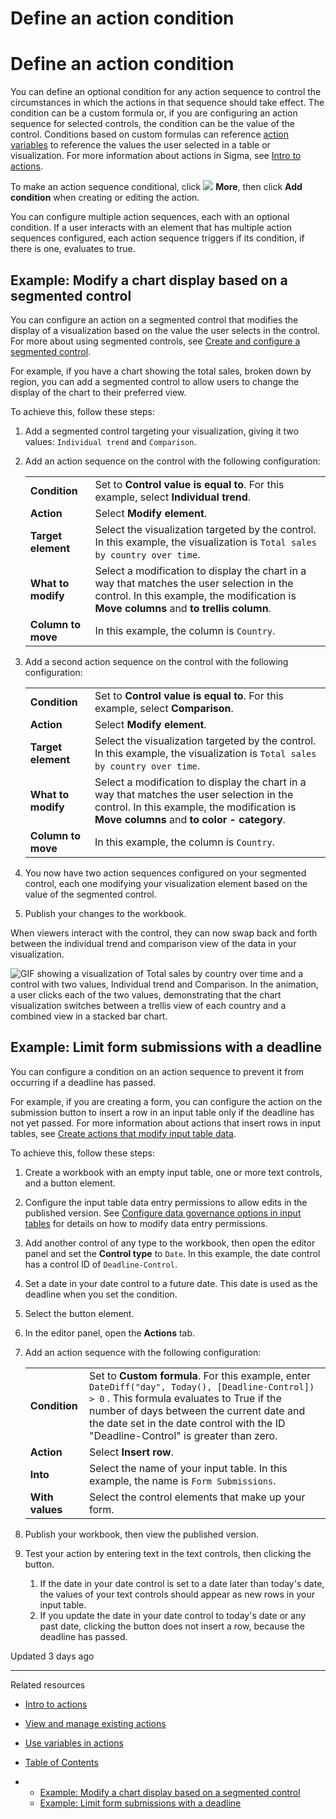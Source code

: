 # Define an action condition

# Define an action condition

You can define an optional condition for any action sequence to control the circumstances in which the actions in that sequence should take effect. The condition can be a custom formula or, if you are configuring an action sequence for selected controls, the condition can be the value of the control. Conditions based on custom formulas can reference [action variables](/docs/use-variables-in-actions) to reference the values the user selected in a table or visualization. For more information about actions in Sigma, see [Intro to actions](/docs/intro-to-actions).

To make an action sequence conditional, click ![](https://sigma-docs-screenshots.s3.us-west-2.amazonaws.com/Icons/more.svg) **More**, then click **Add condition** when creating or editing the action.

You can configure multiple action sequences, each with an optional condition. If a user interacts with an element that has multiple action sequences configured, each action sequence triggers if its condition, if there is one, evaluates to true.

## Example: Modify a chart display based on a segmented control

You can configure an action on a segmented control that modifies the display of a visualization based on the value the user selects in the control. For more about using segmented controls, see [Create and configure a segmented control](/docs/segmented-control).

For example, if you have a chart showing the total sales, broken down by region, you can add a segmented control to allow users to change the display of the chart to their preferred view.

To achieve this, follow these steps:

1. Add a segmented control targeting your visualization, giving it two values: `Individual trend` and `Comparison`.
2. Add an action sequence on the control with the following configuration:

   |  |  |
   | --- | --- |
   | **Condition** | Set to **Control value is equal to**. For this example, select **Individual trend**. |
   | **Action** | Select **Modify element**. |
   | **Target element** | Select the visualization targeted by the control. In this example, the visualization is `Total sales by country over time`. |
   | **What to modify** | Select a modification to display the chart in a way that matches the user selection in the control. In this example, the modification is **Move columns** and **to trellis column**. |
   | **Column to move** | In this example, the column is `Country`. |
3. Add a second action sequence on the control with the following configuration:

   |  |  |
   | --- | --- |
   | **Condition** | Set to **Control value is equal to**. For this example, select **Comparison**. |
   | **Action** | Select **Modify element**. |
   | **Target element** | Select the visualization targeted by the control. In this example, the visualization is `Total sales by country over time`. |
   | **What to modify** | Select a modification to display the chart in a way that matches the user selection in the control. In this example, the modification is **Move columns** and **to color - category**. |
   | **Column to move** | In this example, the column is `Country`. |
4. You now have two action sequences configured on your segmented control, each one modifying your visualization element based on the value of the segmented control.
5. Publish your changes to the workbook.

When viewers interact with the control, they can now swap back and forth between the individual trend and comparison view of the data in your visualization.

![GIF showing a visualization of Total sales by country over time and a control with two values, Individual trend and Comparison. In the animation, a user clicks each of the two values, demonstrating that the chart visualization switches between a trellis view of each country and a combined view in a stacked bar chart.](https://files.readme.io/5b8012d6cc5fa189ddafaae7e310d2aefb88cbbe1d487c068d6e939f7b76e320-conditional_action_segmented.gif)

## Example: Limit form submissions with a deadline

You can configure a condition on an action sequence to prevent it from occurring if a deadline has passed.

For example, if you are creating a form, you can configure the action on the submission button to insert a row in an input table only if the deadline has not yet passed. For more information about actions that insert rows in input tables, see [Create actions that modify input table data](/docs/create-actions-that-modify-input-table-data).

To achieve this, follow these steps:

1. Create a workbook with an empty input table, one or more text controls, and a button element.
2. Configure the input table data entry permissions to allow edits in the published version. See [Configure data governance options in input tables](/docs/configure-data-governance-options-in-input-tables#set-data-entry-permission) for details on how to modify data entry permissions.
3. Add another control of any type to the workbook, then open the editor panel and set the **Control type** to `Date`. In this example, the date control has a control ID of `Deadline-Control`.
4. Set a date in your date control to a future date. This date is used as the deadline when you set the condition.
5. Select the button element.
6. In the editor panel, open the **Actions** tab.
7. Add an action sequence with the following configuration:

   |  |  |
   | --- | --- |
   | **Condition** | Set to **Custom formula**. For this example, enter `DateDiff("day", Today(), [Deadline-Control]) > 0` . This formula evaluates to True if the number of days between the current date and the date set in the date control with the ID "Deadline-Control" is greater than zero. |
   | **Action** | Select **Insert row**. |
   | **Into** | Select the name of your input table. In this example, the name is `Form Submissions`. |
   | **With values** | Select the control elements that make up your form. |
8. Publish your workbook, then view the published version.
9. Test your action by entering text in the text controls, then clicking the button.

   1. If the date in your date control is set to a date later than today's date, the values of your text controls should appear as new rows in your input table.
   2. If you update the date in your date control to today's date or any past date, clicking the button does not insert a row, because the deadline has passed.

Updated 3 days ago

---

Related resources

* [Intro to actions](/docs/intro-to-actions)
* [View and manage existing actions](/docs/view-and-manage-existing-actions)
* [Use variables in actions](/docs/use-variables-in-actions)

* [Table of Contents](#)
* + [Example: Modify a chart display based on a segmented control](#example-modify-a-chart-display-based-on-a-segmented-control)
  + [Example: Limit form submissions with a deadline](#example-limit-form-submissions-with-a-deadline)